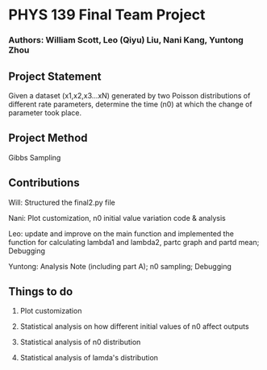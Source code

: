 # PHYS 139 Final Team Project

### Authors: William Scott, Leo (Qiyu) Liu, Nani Kang, Yuntong Zhou

## Project Statement

Given a dataset (x1,x2,x3...xN) generated by two Poisson distributions of different rate parameters, determine the time (n0) at which the change of 
parameter took place.

## Project Method

Gibbs Sampling

## Contributions

Will: Structured the final2.py file 

Nani: Plot customization, n0 initial value variation code & analysis

Leo: update and improve on the main function and implemented the function for calculating lambda1 and lambda2, partc graph and partd mean; Debugging

Yuntong: Analysis Note (including part A); n0 sampling; Debugging


## Things to do 

1. Plot customization

2. Statistical analysis on how different initial values of n0 affect outputs

3. Statistical analysis of n0 distribution

4. Statistical analysis of lamda's distribution
